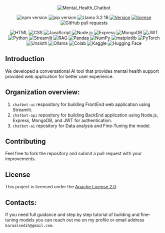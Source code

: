 <div align="center">
  
  ![Mental_Health_Chatbot](https://github.com/user-attachments/assets/2df5a59b-6fe9-4cef-9568-2aca43e9020d)
  
  ![npm version](https://img.shields.io/npm/v/npm)
  ![pip version](https://img.shields.io/pypi/v/pip)
  ![Llama 3.2 1B](https://img.shields.io/badge/Llama%203.2%201B-2E3440?logo=meta&logoColor=white)
  [![Version](https://img.shields.io/badge/version-v1.0.0-blue)](https://github.com/BaraSedih11/freeDevelopersCamp/releases/tag/v1.0.0)
  [![license](https://img.shields.io/github/license/FreeDevelopersCamp/learning-platform-api)](https://img.shields.io/github/license/FreeDevelopersCamp/learning-platform-api)
  ![GitHub pull requests](https://img.shields.io/github/issues-pr-raw/freeDevelopersCamp/learning-platform-ui-web)

  ![HTML](https://img.shields.io/badge/HTML-E34F26?logo=html5&logoColor=white)
  ![CSS](https://img.shields.io/badge/CSS-1572B6?logo=css3&logoColor=white)
  ![JavaScript](https://img.shields.io/badge/JavaScript-F7DF1E?logo=javascript&logoColor=white)
  ![Node.js](https://img.shields.io/badge/Node.js-339933?logo=nodedotjs&logoColor=white)
  ![Express](https://img.shields.io/badge/Express-000000?logo=express&logoColor=white)
  ![MongoDB](https://img.shields.io/badge/MongoDB-47A248?logo=mongodb&logoColor=white)
  ![JWT](https://img.shields.io/badge/JWT-000000?logoColor=white)
  ![Python](https://img.shields.io/badge/Python-3776AB?logo=python&logoColor=white)
  ![Streamlit](https://img.shields.io/badge/Streamlit-FF4B4B?logo=streamlit&logoColor=white)
  ![RAG](https://img.shields.io/badge/RAG-8E44AD?logoColor=white)
  ![Pandas](https://img.shields.io/badge/Pandas-150458?logo=pandas&logoColor=white)
  ![NumPy](https://img.shields.io/badge/NumPy-013243?logo=numpy&logoColor=white)
  ![matplotlib](https://img.shields.io/badge/matplotlib-11557C?logo=plotly&logoColor=white)
  ![PyTorch](https://img.shields.io/badge/PyTorch-EE4C2C?logo=pytorch&logoColor=white)
  ![Unsloth](https://img.shields.io/badge/Unsloth-3B0E6E?logoColor=white)
  ![Ollama](https://img.shields.io/badge/Ollama-2E3440?logoColor=white)
  ![Colab](https://img.shields.io/badge/Colab-F9AB00?logo=googlecolab&logoColor=white)
  ![Kaggle](https://img.shields.io/badge/Kaggle-20BEFF?logo=kaggle&logoColor=white)
  ![Hugging Face](https://img.shields.io/badge/Hugging%20Face-FFD65F?logo=huggingface&logoColor=white)

</div>

## Introduction
We developed a conversational AI tool that provides mental health support provided web application for better user experience.

## Organization overview:
1. `chatbot-ui` respository for building FrontEnd web application using Streamlit.
2. `chatbot-api` repository for building BackEnd application using Node.js, Express, MongoDB, and JWT for authentication.
3. `chatbot-ai` repository for Data analysis and Fine-Tuning the model.

## Contributing
Feel free to fork the repository and submit a pull request with your improvements.

## License
This project is licensed under the [Apache License 2.0](LICENSE).

## Contacts:
If you need full guidance and step by step tutorial of building and fine-tuning models you can reach out me on my profile or email address `baraalsedih@gmail.com`.
